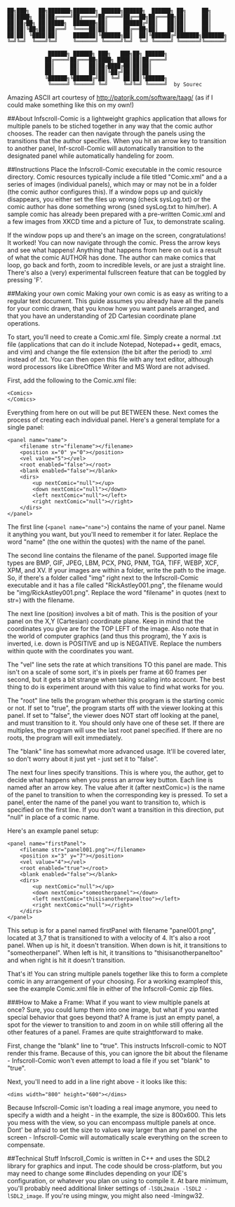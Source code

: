     ██╗███╗   ██╗███████╗███████╗ ██████╗██████╗  ██████╗ ██╗     ██╗     
    ██║████╗  ██║██╔════╝██╔════╝██╔════╝██╔══██╗██╔═══██╗██║     ██║     
    ██║██╔██╗ ██║█████╗  ███████╗██║     ██████╔╝██║   ██║██║     ██║     
    ██║██║╚██╗██║██╔══╝  ╚════██║██║     ██╔══██╗██║   ██║██║     ██║     
    ██║██║ ╚████║██║     ███████║╚██████╗██║  ██║╚██████╔╝███████╗███████╗
    ╚═╝╚═╝  ╚═══╝╚═╝     ╚══════╝ ╚═════╝╚═╝  ╚═╝ ╚═════╝ ╚══════╝╚══════╝
                                                                      
    			 ██████╗ ██████╗ ███╗   ███╗██╗ ██████╗                               
    			██╔════╝██╔═══██╗████╗ ████║██║██╔════╝                               
    			██║     ██║   ██║██╔████╔██║██║██║                                    
    			██║     ██║   ██║██║╚██╔╝██║██║██║                                    
    			╚██████╗╚██████╔╝██║ ╚═╝ ██║██║╚██████╗                               
    			 ╚═════╝ ╚═════╝ ╚═╝     ╚═╝╚═╝ ╚═════╝  by Sourec                           
Amazing ASCII art courtesy of http://patorjk.com/software/taag/
(as if I could make something like this on my own!)

##About
Infscroll-Comic is a lightweight graphics application that allows for
multiple panels to be stiched together in any way that the comic
author chooses. The reader can then navigate through the panels using
the transitions that the author specifies. When you hit an arrow key
to transition to another panel, Inf-scroll-Comic will automatically
transition to the designated panel while automatically handeling for
zoom.

##Instructions
Place the Infscroll-Comic executable in the comic resource directory.
Comic resources typically include a file titled "Comic.xml" and a
a series of images (individual panels), which may or may not be in
a folder (the comic author configures this). If a window pops up and
quickly disappears, you either set the files up wrong (check sysLog.txt)
or the comic author has done something wrong (sned sysLog.txt to
him/her). A sample comic has already been prepared with a pre-written
Comic.xml and a few images from XKCD time and a picture of Tux, to
demonstrate scaling.

If the window pops up and there's an image on the screen, 
congratulations! It worked! You can now navigate through the comic. 
Press the arrow keys and see what happens! Anything that happens from 
here on out is a result of what the comic AUTHOR has done. The author 
can make comics that loop, go back and forth, zoom to incredible levels, 
or are just a straight line. There's also a (very) experimental
fullscreen feature that can be toggled by pressing 'F'. 

##Making your own comic
Making your own comic is as easy as writing to a regular text document.
This guide assumes you already have all the panels for your comic
drawn, that you know how you want panels arranged, and that you have
an understanding of 2D Cartesian coordinate plane operations.

To start, you'll need to create a Comic.xml file. Simply create a
normal .txt file (applications that can do it include Notepad, Notepad++
gedit, emacs, and vim) and change the file extension (the bit after the
period) to .xml instead of .txt. You can then open this file with any
text editor, although word processors like LibreOffice Writer and MS 
Word are not advised. 

First, add the following to the Comic.xml file:

    <Comics>
    </Comics>

Everything from here on out will be put BETWEEN these. Next comes the
process of creating each individual panel. Here's a general template for
a single panel:

	<panel name="name">
		<filename str="filename"></filename>
		<position x="0" y="0"></position>
		<vel value="5"></vel>
		<root enabled="false"></root>
		<blank enabled="false"></blank>
		<dirs>
			<up nextComic="null"></up>
			<down nextComic="null"></down>
			<left nextComic="null"></left>
			<right nextComic="null"></right>
		</dirs>
	</panel>

The first line (`<panel name="name">`) contains the name of your panel. Name
it anything you want, but you'll need to remember it for later. Replace the
word "name" (the one within the quotes) with the name of the panel.

The second line contains the filename of the panel. Supported image file
types are BMP, GIF, JPEG, LBM, PCX, PNG, PNM, TGA, TIFF, WEBP, XCF, XPM, 
and XV. If your images are within a folder, write the path to the image.
So, if there's a folder called "img" right next to the Infscroll-Comic
executable and it has a file called "RickAstley001.png", the filename would
be "img/RickAstley001.png". Replace the word "filename" in quotes (next to
str=) with the filename.

The next line (position) involves a bit of math. This is the position of
your panel on the X,Y (Cartesian) coordinate plane. Keep in mind that the
coordinates you give are for the TOP LEFT of the image. Also note that
in the world of computer graphics (and thus this program), the Y axis is
inverted, i.e. down is POSITIVE and up is NEGATIVE. Replace the numbers
within quote with the coordinates you want.

The "vel" line sets the rate at which transitions TO this panel are made.
This isn't on a scale of some sort, it's in pixels per frame at 60 frames
per second, but it gets a bit strange when taking scaling into account. The
best thing to do is experiment around with this value to find what works for 
you.

The "root" line tells the program whether this program is the starting comic
or not. If set to "true", the program starts off with the viewer looking at
this panel. If set to "false", the viewer does NOT start off looking at the
panel, and must transition to it. You should only have one of these set. If
there are multiples, the program will use the last root panel specified. If
there are no roots,  the program will exit immediately.

The "blank" line has somewhat more advanced usage. It'll be covered later,
so don't worry about it just yet - just set it to "false".

The next four lines specify transitions. This is where you, the author, get
to decide what happens when you press an arrow key button. Each line is named
after an arrow key. The value after it (after nextComic=) is the name of the
panel to transition to when the corresponding key is pressed. To set a panel,
enter the name of the panel you want to transition to, which is specified on
the first line. If you don't want a transition in this direction, put "null"
in place of a comic name.

Here's an example panel setup:

	<panel name="firstPanel">
		<filename str="panel001.png"></filename>
		<position x="3" y="7"></position>
		<vel value="4"></vel>
		<root enabled="true"></root>
		<blank enabled="false"></blank>
		<dirs>
			<up nextComic="null"></up>
			<down nextComic="someotherpanel"></down>
			<left nextComic="thisisanotherpaneltoo"></left>
			<right nextComic="null"></right>
		</dirs>
	</panel>

This setup is for a panel named firstPanel with filename "panel001.png",
located at 3,7 that is transitioned to with a velocity of 4. It's also a
root panel. When up is hit, it doesn't transition. When down is
hit, it transitions to "someotherpanel". When left is hit, it transitions to
"thisisanotherpaneltoo" and when right is hit it doesn't transition.

That's it! You can string multiple panels together like this to form a
complete comic in any arrangement of your choosing. For a working exampleof
this, see the example Comic.xml file in either of the Infscroll-Comic zip
files.

###How to Make a Frame:
What if you want to view multiple panels at once? Sure, you could lump them
into one image, but what if you wanted special behavior that goes beyond
that? A frame is just an empty panel, a spot for the viewer to transition
to and zoom in on while still offering all the other features of a panel.
Frames are quite straightforward to make. 

First, change the "blank" line to "true". This instructs Infscroll-comic
to NOT render this frame. Because of this, you can ignore the bit about
the filename - Infscroll-Comic won't even attempt to load a file if you
set "blank" to "true".

Next, you'll need to add in a line right above <dirs> - it looks like this:

	<dims width="800" height="600"></dims>

Because Infscroll-Comic isn't loading a real image anymore, you need to
specify a width and a height - in the example, the size is 800x600. This
lets you mess with the view, so you can encompass multiple panels at once.
Dont' be afraid to set the size to values way larger than any panel on the
screen - Infscroll-Comic will automatically scale everything on the screen
to compensate.

##Technical Stuff
Infscroll_Comic is written in C++ and uses the SDL2 library for graphics
and input. The code should be cross-platform, but you may need to
change some #includes depending on your IDE's configuration, or
whatever you plan on using to compile it. At bare minimum, you'll
probably need additional linker settings of `-lSDL2main -lSDL2
 -lSDL2_image`. If you're using mingw, you might also need -lmingw32.

